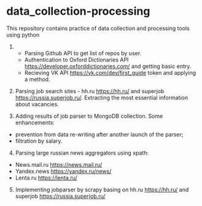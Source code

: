 # data_collection-processing

This repository contains practice of data collection and processing tools using python

1. - Parsing Github API to get list of repos by user.
   - Authentication to Oxford Dictionaries API https://developer.oxforddictionaries.com/ and getting basic entry.
   - Recieving VK API https://vk.com/dev/first_guide token and applying a method.

2. Parsing job search sites - hh.ru https://hh.ru/ and superjob https://russia.superjob.ru/. Extracting the most essential information about vacancies.

3. Adding results of job parser to MongoDB collection. Some enhancements: 
- prevention from data re-writing after another launch of the parser;
- filtration by salary.

4. Parsing large russian news aggregators using xpath:
- News.mail.ru https://news.mail.ru/
- Yandex.news https://yandex.ru/news/
- Lenta.ru https://lenta.ru/

5. Implementing jobparser by scrapy basing on hh.ru https://hh.ru/ and superjob https://russia.superjob.ru/